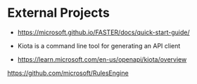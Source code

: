 # External Projects
* https://microsoft.github.io/FASTER/docs/quick-start-guide/


* Kiota is a command line tool for generating an API client
* https://learn.microsoft.com/en-us/openapi/kiota/overview

https://github.com/microsoft/RulesEngine